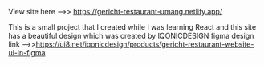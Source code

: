 View site here -->> https://gericht-restaurant-umang.netlify.app/

This is a small project that I created while I was learning React and this site has a beautiful design which was created by IQONICDESIGN
figma design link -->>https://ui8.net/iqonicdesign/products/gericht-restaurant-website-ui-in-figma 
